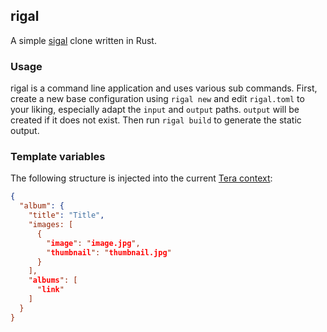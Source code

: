 ## rigal

A simple [sigal](https://github.com/saimn/sigal) clone written in Rust.

### Usage

rigal is a command line application and uses various sub commands. First, create
a new base configuration using `rigal new` and edit `rigal.toml` to your liking,
especially adapt the `input` and `output` paths. `output` will be created if it
does not exist. Then run `rigal build` to generate the static output.

### Template variables

The following structure is injected into the current [Tera
context](https://tera.netlify.app/docs):

```json
{
  "album": {
    "title": "Title",
    "images: [
      {
        "image": "image.jpg",
        "thumbnail": "thumbnail.jpg"
      }
    ],
    "albums": [
      "link"
    ]
  }
}
```
